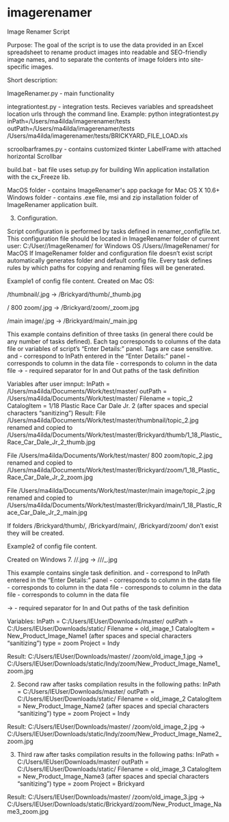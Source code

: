 imagerenamer
============

Image Renamer Script

Purpose: The goal of the script is to use the data provided in an Excel spreadsheet to rename product images into readable and SEO-friendly image names, and to separate the contents of image folders into site-specific images.


Short description:

ImageRenamer.py - main functionality

integrationtest.py - integration tests. Recieves variables and spreadsheet location urls through the command line. 
Example:
python integrationtest.py 
inPath=/Users/ma4ilda/imagerenamer/tests 
outPath=/Users/ma4ilda/imagerenamer/tests 
/Users/ma4ilda/imagerenamer/tests/BRICKYARD_FILE_LOAD.xls

scroolbarframes.py - contains customized tkinter LabelFrame with attached horizontal Scrollbar

build.bat - bat file uses setup.py for building Win application installation with the cx_Freeze lib.

MacOS folder - contains ImageRenamer's app package for Mac OS X 10.6+
Windows folder - contains .exe file, msi and zip installation folder of ImageRenamer application built.

3. Configuration.

Script configuration is performed by tasks defined in renamer_configfile.txt. This configuration file should be located in ImageRenamer folder of current user:
C:/User/<current user folder>/ImageRenamer/ for Windows OS
/Users/<current user>/ImageRenamer/ for MacOS
If ImageRenamer folder and configuration file doesn’t exist script automatically generates folder and default config file.
Every task defines rules by which paths for copying and renaming files will be generated.

Example1 of config file content. Created on Mac OS:

<inPath>/thumbnail/<Filename>.jpg -> <outPath>/Brickyard/thumb/<CatalogItem>_thumb.jpg

<inPath>/ 800 zoom/<Filename>.jpg -> <outPath>/Brickyard/zoom/<CatalogItem>_zoom.jpg

<inPath>/main image/<Filename>.jpg -> <outPath>/Brickyard/main/<CatalogItem>_main.jpg

This example contains definition of three tasks (in general there could be any number of tasks defined). Each tag corresponds to columns of the data file or variables of script’s “Enter Details:” panel. Tags are case sensitive. 
<inPath> and <outPath>- correspond to InPath entered in the “Enter Details:” panel
<Filename> - corresponds to column in the data file
<CatalogItem> - corresponds to column in the data file
-> - required separator for In and Out paths of the task definition

Variables after user imnput:
InPath = /Users/ma4ilda/Documents/Work/test/master/
outPath = /Users/ma4ilda/Documents/Work/test/master/
Filename = topic_2
CatalogItem = 1/18 Plastic Race Car Dale Jr. 2 (after spaces and special characters “sanitizing”)
Result:
File /Users/ma4ilda/Documents/Work/test/master/thumbnail/topic_2.jpg renamed and copied to /Users/ma4ilda/Documents/Work/test/master/Brickyard/thumb/1_18_Plastic_Race_Car_Dale_Jr_2_thumb.jpg

File /Users/ma4ilda/Documents/Work/test/master/ 800 zoom/topic_2.jpg renamed and copied to /Users/ma4ilda/Documents/Work/test/master/Brickyard/zoom/1_18_Plastic_Race_Car_Dale_Jr_2_zoom.jpg

File /Users/ma4ilda/Documents/Work/test/master/main image/topic_2.jpg renamed and copied to /Users/ma4ilda/Documents/Work/test/master/Brickyard/main/1_18_Plastic_Race_Car_Dale_Jr_2_main.jpg

If folders /Brickyard/thumb/, /Brickyard/main/, /Brickyard/zoom/ don’t exist they will be created.

Example2 of config file content. 

Created on Windows 7.
<inPath>/<type>/<Filename>.jpg -> <outPath>/<Project>/<type>/<CatalogItem>_<type>.jpg

This example contains single task definition.
<inPath> and <outPath>- correspond to InPath entered in the “Enter Details:” panel
<Filename> - corresponds to column in the data file
<CatalogItem> - corresponds to column in the data file
<type> - corresponds to column in the data file
<Project> - corresponds to column in the data file

-> - required separator for In and Out paths of the task definition

Variables:
InPath = C:/Users/IEUser/Downloads/master/
outPath = C:/Users/IEUser/Downloads/static/
Filename = old_image_1
CatalogItem = New_Product_Image_Name1 (after spaces and special characters “sanitizing”)
type = zoom
Project = Indy


Result:
C:/Users/IEUser/Downloads/master/
/zoom/old_image_1.jpg -> C:/Users/IEUser/Downloads/static/Indy/zoom/New_Product_Image_Name1_zoom.jpg

2) Second raw after tasks compilation results in the following paths:
InPath = C:/Users/IEUser/Downloads/master/
outPath = C:/Users/IEUser/Downloads/static/
Filename = old_image_2
CatalogItem = New_Product_Image_Name2 (after spaces and special characters “sanitizing”)
type = zoom
Project = Indy

Result:
C:/Users/IEUser/Downloads/master/
/zoom/old_image_2.jpg -> C:/Users/IEUser/Downloads/static/Indy/zoom/New_Product_Image_Name2_zoom.jpg

3) Third raw after tasks compilation results in the following paths:
InPath = C:/Users/IEUser/Downloads/master/
outPath = C:/Users/IEUser/Downloads/static/
Filename = old_image_3
CatalogItem = New_Product_Image_Name3 (after spaces and special characters “sanitizing”)
type = zoom
Project = Brickyard

Result:
C:/Users/IEUser/Downloads/master/
/zoom/old_image_3.jpg -> C:/Users/IEUser/Downloads/static/Brickyard/zoom/New_Product_Image_Name3_zoom.jpg
